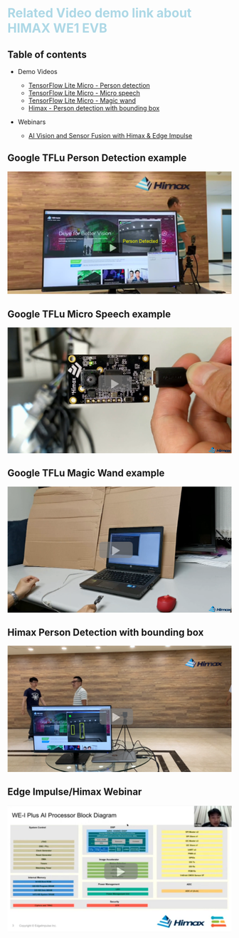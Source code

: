 # <span style="color:lightblue;">  Related Video demo link about HIMAX WE1 EVB  </span> 

## Table of contents

- Demo Videos
  - [TensorFlow Lite Micro - Person detection](#google-tflu-person-detection-example)
  - [TensorFlow Lite Micro - Micro speech](#google-tflu-micro-speech-example)
  - [TensorFlow Lite Micro - Magic wand](#google-tflu-magic-wand-example)
  - [Himax - Person detection with bounding box](#himax-person-detection-with-bounding-box)

- Webinars
  - [AI Vision and Sensor Fusion with Himax & Edge Impulse](#edge-impulsehimax-webinar)


## Google TFLu Person Detection example

[![Person Detect](images/person_detect.png)](https://youtu.be/DQQWAPrrWlE "Person Detect - Click to Watch!")

## Google TFLu Micro Speech example

[![Micro Speech](images/micro_speech.png)](https://youtu.be/J1nrecSUR2s "Micro Speech - Click to Watch!")

## Google TFLu Magic Wand example

[![Magic Wand](images/magic_wand.png)](https://youtu.be/jgXoK38X62k "Magic Wand - Click to Watch!")

## Himax Person Detection with bounding box

[![Person Detect with bounding box](images/person_detect_box.png)](https://youtu.be/W-X0qnzLgwY "Person Detect with bounding box - Click to Watch!")

## Edge Impulse/Himax Webinar

[![Edge Impulse/Himax Webinar](images/Webinar.png)](https://www.youtube.com/watch?v=P6S4cgaSpVA&t=134s "Edge Impulse/Himax Webinar - Click to Watch!")
